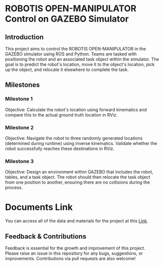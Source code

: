 # ROBOTIS OPEN-MANIPULATOR Control on GAZEBO Simulator

## Introduction

This project aims to control the ROBOTIS OPEN-MANIPULATOR in the GAZEBO simulator using ROS and Python. Teams are tasked with positioning the robot and an associated task object within the simulator. The goal is to predict the robot's location, move it to the object's location, pick up the object, and relocate it elsewhere to complete the task.

## Milestones

### Milestone 1

Objective: Calculate the robot's location using forward kinematics and compare this to the actual ground truth location in RViz.

### Milestone 2

Objective: Navigate the robot to three randomly generated locations (determined during runtime) using inverse kinematics. Validate whether the robot successfully reaches these destinations in RViz.

### Milestone 3

Objective: Design an environment within GAZEBO that includes the robot, tables, and a task object. The robot should then relocate the task object from one position to another, ensuring there are no collisions during the process.

# Documents Link
  
  You can access all of the data and materials for the project at this [Link](https://drive.google.com/drive/u/0/folders/1szjnrMlwpyWx0n-irzwF31AYm2X0MozQ).

## Feedback & Contributions

Feedback is essential for the growth and improvement of this project. Please raise an issue in this repository for any bugs, suggestions, or improvements. Contributions via pull requests are also welcome!
